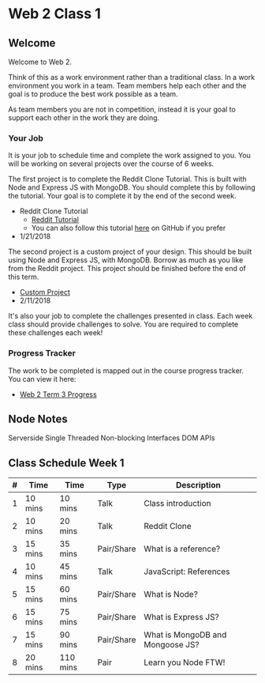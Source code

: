 # Web 2 Class 1

## Welcome

Welcome to Web 2.

Think of this as a work environment rather than a traditional class. 
In a work environment you work in a team. Team members help each other 
and the goal is to produce the best work possible as a team. 

As team members you are not in competition, instead it is your goal to 
support each other in the work they are doing. 

### Your Job

It is your job to schedule time and complete the work assigned to you. 
You will be working on several projects over the course of 6 weeks. 

The first project is to complete the Reddit Clone Tutorial. This is
built with Node and Express JS with MongoDB. You should complete this 
by following the tutorial. Your goal is to complete it by the end of 
the second week. 

- Reddit Clone Tutorial 
  - [Reddit Tutorial](https://www.makeschool.com/online-courses/tutorials/reddit-clone-in-node-js/technical-planning)
  - You can also follow this tutorial [here](https://github.com/MakeSchool-Tutorials/Node-Reddit-Clone) on GitHub if you prefer 
- 1/21/2018

The second project is a custom project of your design. This should be 
built using Node and Express JS, with MongoDB. Borrow as much as you
like from the Reddit project. This project should be finished before 
the end of this term. 

- [Custom Project](https://github.com/Product-College-Courses/WEB-2-Nested-Resources-and-Authentication/blob/master/custom-project.md)
- 2/11/2018

It's also your job to complete the challenges presented in class. 
Each week class should provide challenges to solve. You are required
to complete these challenges each week!

### Progress Tracker 

The work to be completed is mapped out in the course progress tracker. 
You can view it here: 

- [Web 2 Term 3 Progress](https://docs.google.com/spreadsheets/d/1E2Irm4hz0eNr70zPv2wYiTmMhPw2x6jULj4xn2wR7gI/edit#gid=1955777807)

## Node Notes 

Serverside 
Single Threaded 
Non-blocking
Interfaces DOM APIs 

## Class Schedule Week 1

  
| # | Time    | Time     | Type       | Description                          |
|---|---------|----------|------------|--------------------------------------|
| 1 | 10 mins |  10 mins | Talk       | Class introduction                   |
| 2 | 10 mins |  20 mins | Talk       | Reddit Clone                         |
| 3 | 15 mins |  35 mins | Pair/Share | What is a reference?                 |
| 4 | 10 mins |  45 mins | Talk       | JavaScript: References               |
| 5 | 15 mins |  60 mins | Pair/Share | What is Node?                        |
| 6 | 15 mins |  75 mins | Pair/Share | What is Express JS?                  |
| 7 | 15 mins |  90 mins | Pair/Share | What is MongoDB and Mongoose JS?     |
| 8 | 20 mins | 110 mins | Pair       | Learn you Node FTW!                  |
  